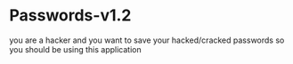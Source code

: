 # Passwords-v1.2
you are a hacker and you want to save your hacked/cracked passwords so you should be using this application
